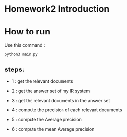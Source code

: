 # Homework2 Introduction

# How to run
Use this command :
```
python3 main.py
```

## steps:
+ 1 : get the relevant documents

+ 2 : get the answer set of my IR system

+ 3 : get the relevant documents in the answer set

+ 4 : compute the precision of each relevant documents

+ 5 : compute the Average precision

+ 6 :  compute the mean Average precision
